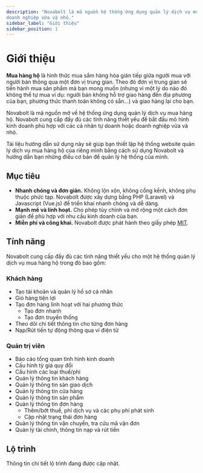 ```yaml
---
description: "Novabolt là mã nguồn hệ thống ứng dụng quản lý dịch vụ mua hàng hộ phù hợp với các cá nhân tự doanh hoặc
doanh nghiệp vừa và nhỏ."
sidebar_label: "Giới thiệu"
sidebar_position: 1
---
```


# Giới thiệu

**Mua hàng hộ** là hình thức mua sắm hàng hóa gián tiếp giữa người mua với người bán thông qua một đơn vị trung gian.
Theo đó đơn vị trung gian sẽ tiến hành mua sản phẩm mà bạn mong muốn (nhưng vì một lý do nào đó không thể tự mua ví dụ:
người bán không hỗ trợ giao hàng đến địa phương của bạn, phương thức thanh toán không có sẵn...) và giao hàng lại cho
bạn.

Novabolt là mã nguồn mở về hệ thống ứng dụng quản lý dịch vụ mua hàng hộ. Novabolt cung cấp đầy đủ các tính năng thiết
yếu để bắt đầu mô hình kinh doanh phù hợp với các cá nhân tự doanh hoặc doanh nghiệp vừa và nhỏ.

Tài liệu hướng dẫn sử dụng này sẽ giúp bạn thiết lập hệ thống website quản lý dịch vụ mua hàng hộ của riêng mình bằng
cách sử dụng Novabolt và hướng dẫn bạn những điều cơ bản để quản lý hệ thống của mình.

## Mục tiêu

* **Nhanh chóng và đơn giản.** Không lộn xộn, không cồng kềnh, không phụ thuộc phức tạp. Novabolt được xây dựng bằng
  PHP (Laravel) và Javascript (Vue.js) để triển khai nhanh chóng và dễ dàng.
* **Mạnh mẽ và linh hoạt.** Cho phép tùy chỉnh và mở rộng một cách đơn giản để phù hợp với nhu cầu kinh doanh của bạn.
* **Miễn phí và công khai.** Novabolt được phát hành theo giấy
  phép [MIT](https://github.com/novaboltlabs/novabolt/blob/master/LICENSE).

## Tính năng

Novabolt cung cấp đầy đủ các tính năng thiết yếu cho một hệ thống quản lý dịch vụ mua hàng hộ trong đó bao gồm:

### Khách hàng

* Tạo tài khoản và quản lý hồ sơ cá nhân
* Giỏ hàng tiện lợi
* Tạo đơn hàng linh hoạt với hai phương thức
    * Tạo đơn nhanh
    * Tạo đơn truyền thống
* Theo dõi chi tiết thông tin cho từng đơn hàng
* Nạp/Rút tiền tự động thông qua ví điện tử

### Quản trị viên

* Báo cáo tổng quan tình hình kinh doanh
* Cấu hình tỷ giá quy đổi
* Cấu hình các loại thuế/phí
* Quản lý thông tin khách hàng
* Quản lý thông tin sàn giao dịch
* Quản lý thông tin cửa hàng
* Quản lý thông tin sản phẩm
* Quản lý thông tin đơn hàng
    * Thêm/bớt thuế, phí dịch vụ và các phụ phí phát sinh
    * Cập nhật trạng thái đơn hàng
* Quản lý thông tin vận chuyển, tra cứu mã vận đơn
* Quản lý tài chính, thông tin nạp và rút tiền

## Lộ trình

Thông tin chi tiết lộ trình đang được cập nhật.
